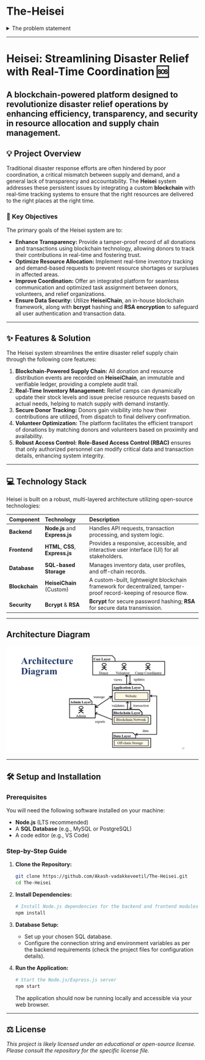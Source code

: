 # The-Heisei

<details>
  <summary>The problem statement</summary>
In the face of natural disasters, a country's resilience is put to the test as various organizations and individuals, including the government, rush to provide resources such as food, water, medicine, clothing, and shelter equipment. While the outpouring of support is commendable, the lack of a centralized agency coordinating based on ground realities creates challenges. This often results in an excess of certain items, while crucial necessities may be lacking. Compounding the issue is the lack of electricity and mobile networks in disaster-stricken areas.

For instance, in a flood scenario, well-meaning donors may contribute perishable items like rice, even though the immediate need could be for clean drinking water or basic medicines to address common ailments like fever, stomach pain, and diarrhea. Unfortunately, the excess rice may spoil due to inadequate storage or remain unused.

In the era of increasing climate change-related events, the frequency of such disasters is rising. Recognizing the urgency of the situation, hackfest team invites participants to devise innovative solutions to address the following challenges:

Solving Supply-Demand Issues: Propose strategies to balance the supply of donated goods with the actual demand on the ground. Matching the Supply-Demand: Develop systems or tools to efficiently match available resources with the specific needs of affected areas. Validating Requirements: Create mechanisms to validate and verify the actual requirements, ensuring that donations align with the most pressing needs. Broadcasting Requirements: Devise methods to effectively broadcast the identified needs to potential donors, taking into account the challenges of limited electricity and mobile networks. Ensuring Timely Fulfillment: Implement solutions that facilitate the timely delivery of required resources to affected regions, minimizing delays and bottlenecks. Real-time Requirement Updates: Explore ideas for maintaining up-to-date information on evolving needs, allowing for dynamic adjustments to donation efforts.
</details>

-----

# Heisei: Streamlining Disaster Relief with Real-Time Coordination 🆘

A blockchain-powered platform designed to revolutionize disaster relief operations by enhancing **efficiency**, **transparency**, and **security** in resource allocation and supply chain management.
-----

## 💡 Project Overview

Traditional disaster response efforts are often hindered by poor coordination, a critical mismatch between supply and demand, and a general lack of transparency and accountability. The **Heisei** system addresses these persistent issues by integrating a custom **blockchain** with real-time tracking systems to ensure that the right resources are delivered to the right places at the right time.

### 🎯 Key Objectives

The primary goals of the Heisei system are to:

  * **Enhance Transparency:** Provide a tamper-proof record of all donations and transactions using blockchain technology, allowing donors to track their contributions in real-time and fostering trust.
  * **Optimize Resource Allocation:** Implement real-time inventory tracking and demand-based requests to prevent resource shortages or surpluses in affected areas.
  * **Improve Coordination:** Offer an integrated platform for seamless communication and optimized task assignment between donors, volunteers, and relief organizations.
  * **Ensure Data Security:** Utilize **HeiseiChain**, an in-house blockchain framework, along with **bcrypt** hashing and **RSA encryption** to safeguard all user authentication and transaction data.

-----

## ✨ Features & Solution

The Heisei system streamlines the entire disaster relief supply chain through the following core features:

1.  **Blockchain-Powered Supply Chain:** All donation and resource distribution events are recorded on **HeiseiChain**, an immutable and verifiable ledger, providing a complete audit trail.
2.  **Real-Time Inventory Management:** Relief camps can dynamically update their stock levels and issue precise resource requests based on actual needs, helping to match supply with demand instantly.
3.  **Secure Donor Tracking:** Donors gain visibility into how their contributions are utilized, from dispatch to final delivery confirmation.
4.  **Volunteer Optimization:** The platform facilitates the efficient transport of donations by matching donors and volunteers based on proximity and availability.
5.  **Robust Access Control:** **Role-Based Access Control (RBAC)** ensures that only authorized personnel can modify critical data and transaction details, enhancing system integrity.

-----

## 💻 Technology Stack

Heisei is built on a robust, multi-layered architecture utilizing open-source technologies:

| Component | Technology | Description |
| :--- | :--- | :--- |
| **Backend** | **Node.js** and **Express.js** | Handles API requests, transaction processing, and system logic. |
| **Frontend** | **HTML**, **CSS**, **Express.js** | Provides a responsive, accessible, and interactive user interface (UI) for all stakeholders. |
| **Database** | **SQL-based Storage** | Manages inventory data, user profiles, and off-chain records. |
| **Blockchain** | **HeiseiChain** (Custom) | A custom-built, lightweight blockchain framework for decentralized, tamper-proof record-keeping of resource flow. |
| **Security** | **Bcrypt** & **RSA** | **Bcrypt** for secure password hashing; **RSA** for secure data transmission. |

-----
## Architecture Diagram

![arch diagram](Img/Heise%20architecture%20diagrm.png)


-----

## 🛠️ Setup and Installation

### Prerequisites

You will need the following software installed on your machine:

  * **Node.js** (LTS recommended)
  * A **SQL Database** (e.g., MySQL or PostgreSQL)
  * A code editor (e.g., VS Code)

### Step-by-Step Guide

1.  **Clone the Repository:**

    ```bash
    git clone https://github.com/Akash-vadakkeveetil/The-Heisei.git
    cd The-Heisei
    ```

2.  **Install Dependencies:**

    ```bash
    # Install Node.js dependencies for the backend and frontend modules
    npm install
    ```

3.  **Database Setup:**

      * Set up your chosen SQL database.
      * Configure the connection string and environment variables as per the backend requirements (check the project files for configuration details).

4.  **Run the Application:**

    ```bash
    # Start the Node.js/Express.js server
    npm start
    ```

    The application should now be running locally and accessible via your web browser.

---

## ⚖️ License

*This project is likely licensed under an educational or open-source license. Please consult the repository for the specific license file.*